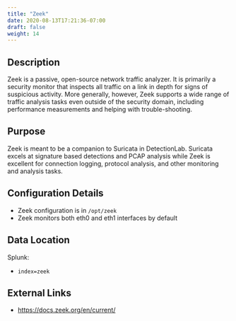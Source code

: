 ```yaml
---
title: "Zeek"
date: 2020-08-13T17:21:36-07:00
draft: false
weight: 14
---
```


## Description
Zeek is a passive, open-source network traffic analyzer. It is primarily a security monitor that inspects all traffic on a link in depth for signs of suspicious activity. More generally, however, Zeek supports a wide range of traffic analysis tasks even outside of the security domain, including performance measurements and helping with trouble-shooting.

## Purpose
Zeek is meant to be a companion to Suricata in DetectionLab. Suricata excels at signature based detections and PCAP analysis while Zeek is excellent for connection logging, protocol analysis, and other monitoring and analysis tasks. 

## Configuration Details
* Zeek configuration is in `/opt/zeek`
* Zeek monitors both eth0 and eth1 interfaces by default

## Data Location
Splunk:
  * `index=zeek`

## External Links  
* https://docs.zeek.org/en/current/